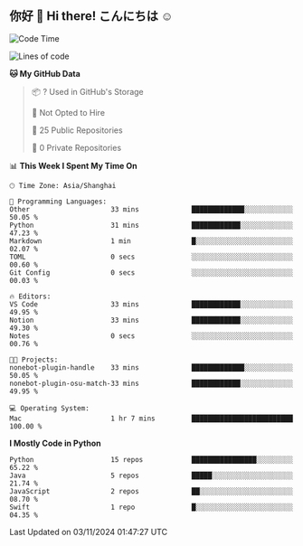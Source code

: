 ## 你好 👋 Hi there! こんにちは ☺️

<!--START_SECTION:waka-->
![Code Time](http://img.shields.io/badge/Code%20Time-24%20hrs%2042%20mins-blue)

![Lines of code](https://img.shields.io/badge/From%20Hello%20World%20I%27ve%20Written-8.5%20thousand%20lines%20of%20code-blue)

**🐱 My GitHub Data** 

> 📦 ? Used in GitHub's Storage 
 > 
> 🚫 Not Opted to Hire
 > 
> 📜 25 Public Repositories 
 > 
> 🔑 0 Private Repositories 
 > 
📊 **This Week I Spent My Time On** 

```text
🕑︎ Time Zone: Asia/Shanghai

💬 Programming Languages: 
Other                    33 mins             █████████████░░░░░░░░░░░░   50.05 % 
Python                   31 mins             ████████████░░░░░░░░░░░░░   47.23 % 
Markdown                 1 min               █░░░░░░░░░░░░░░░░░░░░░░░░   02.07 % 
TOML                     0 secs              ░░░░░░░░░░░░░░░░░░░░░░░░░   00.60 % 
Git Config               0 secs              ░░░░░░░░░░░░░░░░░░░░░░░░░   00.03 % 

🔥 Editors: 
VS Code                  33 mins             ████████████░░░░░░░░░░░░░   49.95 % 
Notion                   33 mins             ████████████░░░░░░░░░░░░░   49.30 % 
Notes                    0 secs              ░░░░░░░░░░░░░░░░░░░░░░░░░   00.76 % 

🐱‍💻 Projects: 
nonebot-plugin-handle    33 mins             █████████████░░░░░░░░░░░░   50.05 % 
nonebot-plugin-osu-match-33 mins             ████████████░░░░░░░░░░░░░   49.95 % 

💻 Operating System: 
Mac                      1 hr 7 mins         █████████████████████████   100.00 % 
```

**I Mostly Code in Python** 

```text
Python                   15 repos            ████████████████░░░░░░░░░   65.22 % 
Java                     5 repos             █████░░░░░░░░░░░░░░░░░░░░   21.74 % 
JavaScript               2 repos             ██░░░░░░░░░░░░░░░░░░░░░░░   08.70 % 
Swift                    1 repo              █░░░░░░░░░░░░░░░░░░░░░░░░   04.35 % 
```




 Last Updated on 03/11/2024 01:47:27 UTC
<!--END_SECTION:waka-->